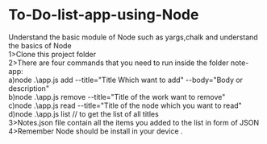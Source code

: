 # To-Do-list-app-using-Node
Understand the basic module of Node such as yargs,chalk and understand the basics of  Node <br/>
1>Clone this project folder <br/>
2>There are four commands that you need to run inside the folder note-app:<br/>
    a)node .\app.js add --title="Title Which want to add" --body="Body or description" <br/>
    b)node .\app.js remove --title="Title of the work want to remove" <br/>
    c)node .\app.js read --title="Title of the node which you want to read"<br/>
    d)node .\app.js list                 //  to get the list of all titles<br/>
3>Notes.json file contain all the items you added to the list in form of JSON<br/>
4>Remember Node should be install in your device .<br/>
